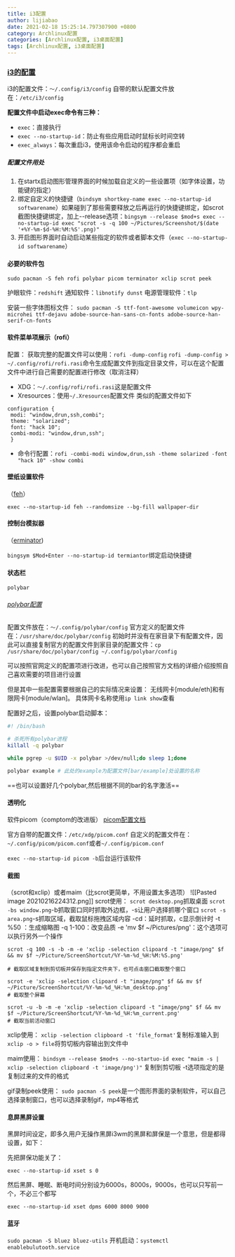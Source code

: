 ```yaml
---
title: i3配置
author: lijiabao
date: 2021-02-18 15:25:14.797307900 +0800
category: Archlinux配置
categories: [Archlinux配置, i3桌面配置]
tags: [Archlinux配置, i3桌面配置]
---
```

### [i3的配置](https://i3wm.org/docs/userguide.html#configuring)
i3的配置文件：`～/.config/i3/config`
自带的默认配置文件放在：`/etc/i3/config`

**配置文件中启动exec命令有三种：**
- `exec`：直接执行
- `exec --no-startup-id`：防止有些应用启动时鼠标长时间空转
- `exec_always`：每次重启i3，使用该命令启动的程序都会重启


##### 配置文件用处
1. 在startx启动图形管理界面的时候加载自定义的一些设置项（如字体设置，功能键的指定）
2. 绑定自定义的快捷键（`bindsym shortkey-name exec --no-startup-id softwarename`）如果碰到了那些需要释放之后再运行的快捷键绑定，如scrot截图快捷键绑定，加上--release选项：`bingsym --release $mod+s exec --no-startup-id exec "scrot -s -q 100 ~/Pictures/Screenshot/$(date '+%Y-%m-$d-%H:%M:%S'.png)"`
3. 开启图形界面时自动启动某些指定的软件或者脚本文件（`exec --no-startup-id softwarename`）


#### 必要的软件包

```sudo pacman -S feh rofi polybar picom terminator xclip scrot peek```

护眼软件：`redshift`
通知软件：`libnotify dunst`
电源管理软件：`tlp`

安装一些字体图标文件：
```sudo pacman -S ttf-font-awesome volumeicon wpy-microhei ttf-dejavu adobe-source-han-sans-cn-fonts adobe-source-han-serif-cn-fonts```

#### 软件菜单项展示（rofi）
配置：
获取完整的配置文件可以使用：`rofi -dump-config`
`rofi -dump-config > ~/.config/rofi/rofi.rasi`命令生成配置文件到指定目录文件，可以在这个配置文件中进行自己需要的配置进行修改（取消注释）

- XDG：`～/.config/rofi/rofi.rasi`这是配置文件
- Xresources：使用`~/.Xresources`配置文件
类似的配置文件如下
```
configuration {
 modi: "window,drun,ssh,combi";
 theme: "solarized";
 font: "hack 10";
 combi-modi: "window,drun,ssh";
 }
```
- 命令行配置：`rofi -combi-modi window,drun,ssh -theme solarized -font "hack 10" -show combi`

#### 壁纸设置软件
（[feh](https://wiki.archlinux.org/index.php/Feh)）

`exec --no-startup-id feh --randomsize --bg-fill wallpaper-dir`

#### 控制台模拟器
（[erminator](https://wiki.archlinux.org/index.php/Terminator))

`bingsym $Mod+Enter --no-startup-id termiantor`绑定启动快捷键

#### 状态栏
`polybar`
###### [polybar配置](https://wiki.archlinux.org/index.php/Polybar#Configuration)

配置文件放在：`～/.config/polybar/config`
官方定义的配置文件在：`/usr/share/doc/polybar/config`
初始时并没有在家目录下有配置文件，因此可以直接复制官方的配置文件到家目录的配置文件：`cp /usr/share/doc/polybar/config ~/.config/polybar/config`

可以按照官网定义的配置项进行改进，也可以自己按照官方文档的详细介绍按照自己喜欢需要的项目进行设置

但是其中一些配置需要根据自己的实际情况来设置：
无线网卡[module/eth]和有限网卡[module/wlan]。
具体网卡名称使用`ip link show`查看

配置好之后，设置polybar启动脚本：
```sh
#! /bin/bash

# 杀死所有polybar进程
killall -q polybar

while pgrep -u $UID -x polybar >/dev/null;do sleep 1;done

polybar example # 此处的example为配置文件[bar/example]处设置的名称
```

==也可以设置好几个polybar,然后根据不同的bar的名字激活==

#### 透明化
软件picom（comptom的改进版）
[picom配置文档](https://wiki.archlinux.org/index.php/Picom#Configuration)

官方自带的配置文件：`/etc/xdg/picom.conf`
自定义的配置文件在：`~/.config/picom/picom.conf`或者`~/.config/picom.conf`

`exec --no-startup-id picom -b`后台运行该软件

#### 截图
（scrot和xclip）或者maim（比scrot更简单，不用设置太多选项）
![[Pasted image 20210216224312.png]]
scrot使用：
`scrot desktop.png`抓取桌面
`scrot -bs window.png`-b抓取窗口同时抓取外边框，-s让用户选择抓哪个窗口
`scrot -s area.png`-s抓取区域，截取鼠标拖拽区域内容
-cd：延时抓取，c显示倒计时
-t  %50 ：生成缩略图
-q 1-100：改变品质
-e 'mv $f ~/Pictures/png'：这个选项可以执行另外一个操作
```
scrot -q 100 -s -b -m -e 'xclip -selection clipoard -t "image/png" $f && mv $f ~/Picture/ScreenShortcut/%Y-%m-%d_%H:%M:%S.png'

# 截取区域复制到剪切板并保存到指定文件夹下，也可点击窗口截取整个窗口
```

```
scrot -e 'xclip -selection clipoard -t "image/png" $f && mv $f ~/Picture/ScreenShortcut/%Y-%m-%d_%H:%m_desktop.png'
# 截取整个屏幕
```

```
scrot -u -b -m -e 'xclip -selection clipoard -t "image/png" $f && mv $f ~/Picture/ScreenShortcut/%Y-%m-%d_%H:%m_current.png'
# 截取当前活动窗口
```

xclip使用：
`xclip -selection clipboard -t 'file_format'`复制标准输入到
`xclip -o > file`将剪切板内容输出到文件中

maim使用：
`bindsym --release $mod+s --no-startuo-id exec "maim -s | xclip -selection clipboard -t 'image/png')"`
复制到剪切板
-t选项指定的是复制过来的文件的格式


gif录制peek使用：
`sudo pacman -S peek`是一个图形界面的录制软件，可以自己选择录制窗口，也可以选择录制gif，mp4等格式


#### 息屏黑屏设置

黑屏时间设定，即多久用户无操作黑屏i3wm的黑屏和屏保是一个意思，但是都得设置，如下：

先把屏保功能关了：

 `exec --no-startup-id xset s 0 `

然后黑屏、睡眠、断电时间分别设为6000s，8000s，9000s，也可以只写前一个，不必三个都写

 `exec --no-startup-id xset dpms 6000 8000 9000 `
 
 #### 蓝牙
 
 `sudo pacman -S bluez bluez-utils`
 开机启动：`systemctl enablebulutooth.service`
